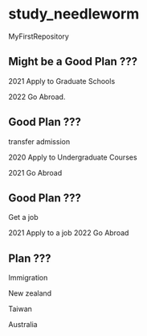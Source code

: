 # study_needleworm
MyFirstRepository


Might be a Good Plan ???
---
2021 Apply to Graduate Schools

2022 Go Abroad.


Good Plan ???
---
transfer admission


2020 Apply to Undergraduate Courses

2021 Go Abroad


Good Plan ???
---
Get a job


2021 Apply to a job
2022 Go Abroad


Plan ???
---
Immigration


New zealand

Taiwan

Australia
